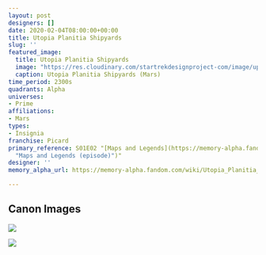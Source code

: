 ```yaml
---
layout: post
designers: []
date: 2020-02-04T08:00:00+00:00
title: Utopia Planitia Shipyards
slug: ''
featured_image:
  title: Utopia Planitia Shipyards
  image: "https://res.cloudinary.com/startrekdesignproject-com/image/upload/v1580838583/UtopiaPlanitiaShipyards.png"
  caption: Utopia Planitia Shipyards (Mars)
time_period: 2300s
quadrants: Alpha
universes:
- Prime
affiliations:
- Mars
types:
- Insignia
franchise: Picard
primary_reference: S01E02 "[Maps and Legends](https://memory-alpha.fandom.com/wiki/Maps_and_Legends_(episode)
  "Maps and Legends (episode)")"
designer: ''
memory_alpha_url: https://memory-alpha.fandom.com/wiki/Utopia_Planitia_Fleet_Yards

---
```

## Canon Images

![](https://res.cloudinary.com/startrekdesignproject-com/image/upload/v1580838583/UtopiaPlanitia1.jpg)

![](https://res.cloudinary.com/startrekdesignproject-com/image/upload/v1580838583/UtopiaPlanitia2.jpg)